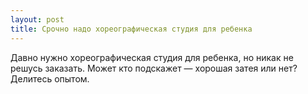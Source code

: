 ```yaml
---
layout: post 
title: Срочно надо хореографическая студия для ребенка 
--- 
```

Давно нужно хореографическая студия для ребенка, но никак не решусь заказать. Может кто подскажет — хорошая затея или нет? Делитесь опытом.